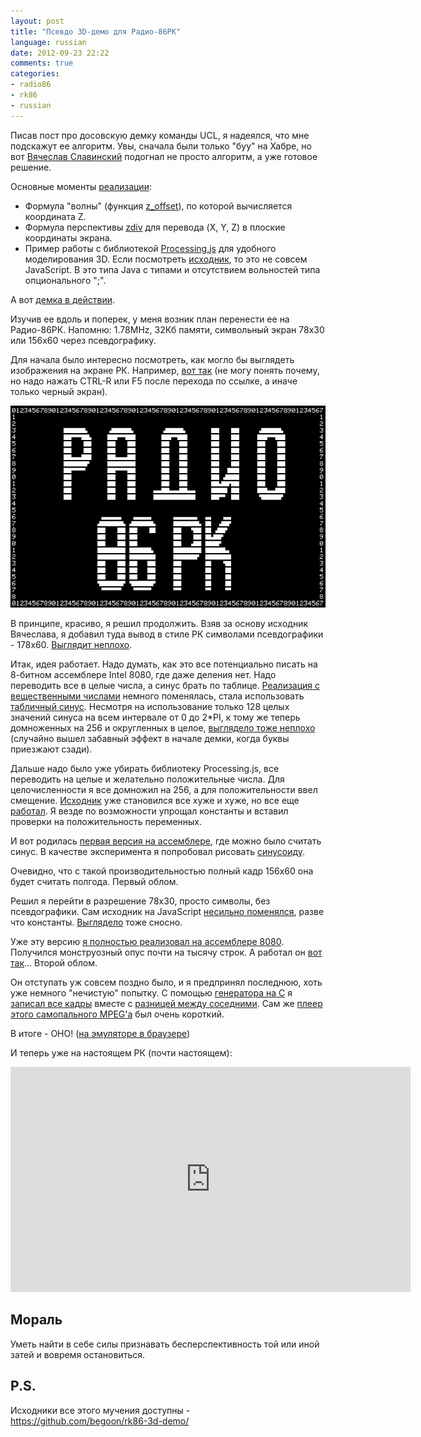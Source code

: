 ```yaml
---
layout: post
title: "Псевдо 3D-демо для Радио-86РК"
language: russian
date: 2012-09-23 22:22
comments: true
categories: 
- radio86
- rk86
- russian
---
```

Писав пост про досовскую демку команды UCL, я надеялся, что мне подскажут
ее алгоритм. Увы, сначала были только "буу" на Хабре, но вот 
[Вячеслав Славинский][] подогнал не просто алгоритм, а уже готовое решение.

Основные моменты [реализации][Исходники от Вячеслава]:

* Формула "волны" (функция [z_offset][]), по которой вычисляется координата Z.
* Формула перспективы [zdiv][] для перевода (X, Y, Z) в плоские координаты
  экрана.
* Пример работы с библиотекой [Processing.js][] для удобного моделирования 3D.
  Если посмотреть [исходник][Исходники от Вячеслава], то это не совсем
  JavaScript. В это типа Java c типами и отсутствием вольностей типа
  опционального ";". 

[Вячеслав Славинский]: http://sensi.org/~svo/
[Исходники от Вячеслава]: https://github.com/begoon/rk86-3d-demo/blob/master/svo/wfloat.pde
[z_offset]: https://github.com/begoon/rk86-3d-demo/blob/63a4734c1bde9ea5ec93d90d9240303f70397751/svo/wfloat.pde#L32
[zdiv]: https://github.com/begoon/rk86-3d-demo/blob/63a4734c1bde9ea5ec93d90d9240303f70397751/svo/wfloat.pde#L58
[Processing.js]: http://processingjs.org/

А вот [демка в действии][].

[демка в действии]: /projects/radio86/demo/svo/

Изучив ее вдоль и поперек, у меня возник план перенести ее на Радио-86РК. 
Напомню: 1.78MHz, 32Кб памяти, символьный экран 78x30 или 156x60 через
псевдографику.

Для начала было интересно посмотреть, как могло бы выглядеть изображения
на экране РК. Например, [вот так][Статическая картинка] (не могу понять
почему, но надо нажать CTRL-R или F5 после перехода по ссылке, а иначе
только черный экран).

[Статическая картинка]: /projects/radio86/demo/static/

![](/images/blog/rk86/demo/rk86-demo-static.png)

В принципе, красиво, я решил продолжить. Взяв за основу исходник Вячеслава,
я добавил туда вывод в стиле РК символами псевдографики - 178x60.
[Выглядит неплохо][Демо с float].

[Демо с float]: /projects/radio86/demo/156x60/java/index-float.html

Итак, идея работает. Надо думать, как это все потенциально писать на
8-битном ассемблере Intel 8080, где даже деления нет. Надо переводить все
в целые числа, а синус брать по таблице. 
[Реализация с вещественными числами][] немного поменялась, стала использовать
[табличный синус][Реализация с табличным синусом]. Несмотря на использование 
только 128 целых значений синуса на всем интервале от 0 до 2*PI, к тому же
теперь домноженных на 256 и округленных в целое, 
[выглядело тоже неплохо][Реализация с табличным синусом в работе]
(случайно вышел забавный эффект в начале демки, когда буквы приезжают сзади).

[Реализация с вещественными числами]: https://github.com/begoon/rk86-3d-demo/blob/master/156x60/java/wfloat-float.pde
[Реализация с табличным синусом]: https://github.com/begoon/rk86-3d-demo/blob/master/156x60/java/wfloat.pde
[Реализация с табличным синусом в работе]: /projects/radio86/demo/156x60/java/

Дальше надо было уже убирать библиотеку Processing.js, все переводить на
целые и желательно положительные числа. Для целочисленности я все домножил
на 256, а для положительности ввел смещение. 
[Исходник][Реализация с целыми и положительными числами]
уже становился все хуже и хуже, но все еще 
[работал][Реализация с целыми и положительными числами в работе].
Я везде по возможности упрощал константы и вставил проверки на
положительность переменных.

[Реализация с целыми и положительными числами]: https://github.com/begoon/rk86-3d-demo/blob/master/156x60/js/index.html

[Реализация с целыми и положительными числами в работе]: /projects/radio86/demo/156x60/js/

И вот родилась [первая версия на ассемблере][], где можно было считать синус.
В качестве эксперимента я попробовал рисовать [синусоиду][Синусоида].

[первая версия на ассемблере]: https://github.com/begoon/rk86-3d-demo/blob/master/156x60/i8080/rk86demo.asm
[Синусоида]: /projects/radio86/demo/156x60/i8080/

Очевидно, что с такой производительностью полный кадр 156x60 она будет 
считать полгода. Первый облом.

Решил я перейти в разрешение 78x30, просто символы, без псевдографики.
Сам исходник на JavaScript [несильно поменялся][78x30 на JS], 
разве что константы. [Выглядело][78x30 на JS в работе] тоже сносно.

[78x30 на JS]: https://github.com/begoon/rk86-3d-demo/blob/master/78x30/js/demo.html
[78x30 на JS в работе]: /projects/radio86/demo/78x30/js/

Уже эту версию [я полностью реализовал на ассемблере 8080][78x30 на 8080].
Получился монструозный опус почти на тысячу строк. 
А работал он [вот так][78x30 на 8080 в работе]... Второй облом.

[78x30 на 8080]: https://github.com/begoon/rk86-3d-demo/blob/master/78x30/i8080/pure/rk86demo.asm

[78x30 на 8080 в работе]: http://localhost/projects/radio86/demo/78x30/i8080/pure/

Он отступать уж совсем поздно было, и я предпринял последнюю, хоть уже
немного "нечистую" попытку. С помощью [генератора на С][Генератор на C]
я [записал все кадры][Frames log] вместе с 
[разницей между соседними][Frames ASM]. Сам же 
[плеер этого самопального MPEG'а][] был очень короткий.

[Генератор на C]: https://github.com/begoon/rk86-3d-demo/blob/master/78x30/i8080/generator/demo.c
[плеер этого самопального MPEG'а]: https://github.com/begoon/rk86-3d-demo/blob/master/78x30/i8080/rk86demo.asm

[Frames ASM]: https://github.com/begoon/rk86-3d-demo/blob/master/78x30/i8080/frames/frames.asm
[Frames log]: https://raw.github.com/begoon/rk86-3d-demo/master/78x30/i8080/frames/frames.log

В итоге - ОНО! ([на эмуляторе в браузере][78x30 на 8080 с кадрами])

[78x30 на 8080 с кадрами]: /projects/radio86/demo/78x30/i8080/

И теперь уже на настоящем РК (почти настоящем):

<iframe width="640" height="360" src="http://www.youtube.com/embed/kVNvI8KrrnM" frameborder="0" allowfullscreen></iframe>

Мораль
------

Уметь найти в себе силы признавать бесперспективность той или иной
затей и вовремя остановиться.

P.S.
----

Исходники все этого мучения доступны - https://github.com/begoon/rk86-3d-demo/


